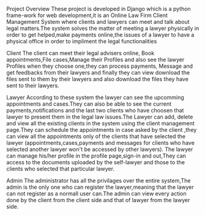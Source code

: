 Project Overview
These project is developed in Django which is a python frame-work for web development,it is an Online Law Firm Client Management System where clients and lawyers can meet and talk about legal 
matters.The system solves the matter of meeting a lawyer physically in order to get helped,make payments online,the issues of a lawyer to have a physical office in order to impliment the legal functionalities

Client
The client can meet their legal advisers online, Book appointments,File cases,Manage their Profiles and also see the lawyer Profiles when they choose one,they can process payments,
Message and get feedbacks from their lawyers and finally they can view download the files
sent to them by their lawyers and also download the files they have sent to their lawyers. 

Lawyer
According to these system the lawyer can see the upcomming appointments and cases.They can also be able to see the current payments,notifications and the last two clients who have choosen that lawyer to 
present them in the legal law issues.The Lawyer can add, delete and view all the existing clients in the system using the client management page.They can schedule the appointments in case asked by the client
,they can view all the appointments only of the clients that have selected the lawyer (appointments,cases,payments and messages for clients who have selected another lawyer won't be accessed by other lawyers).
The lawyer can manage his/her profile in the profile page,sign-in and out,They can access to the documents uploaded by the self-lawyer and those to the clients who selected that particular lawyer.

Admin
The administrator has all the privilages over the entire system,The admin is the only one who can register the lawyer,meaning that the lawyer can not register as a normall user can.The admin can view every
action done by the client from the client side and that of lawyer from the lawyer side.
